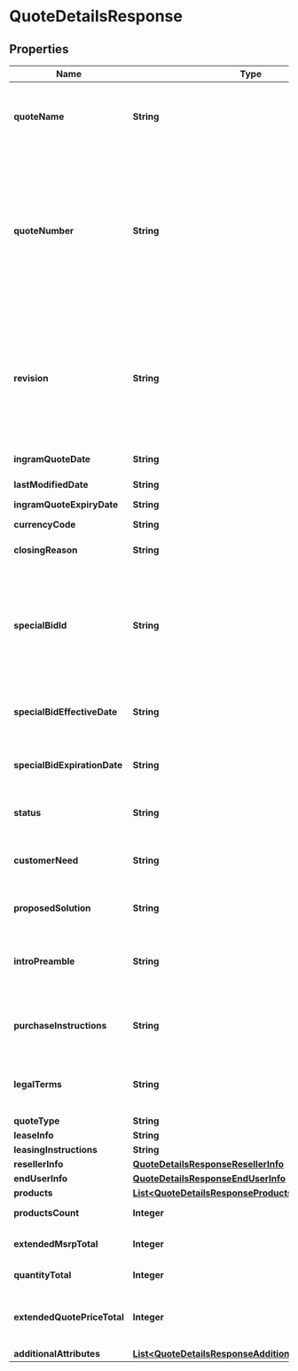 

# QuoteDetailsResponse


## Properties

| Name | Type | Description | Notes |
|------------ | ------------- | ------------- | -------------|
|**quoteName** | **String** | Quote Name given to quote by sales team or system generated.  Generally used as a reference to identify the quote. |  [optional] |
|**quoteNumber** | **String** | Unique identifier generated by Ingram Micro&#39;s CRM specific to each quote.  When applying a filter to the quoteNumber and including a partial quote number in the filter, all quotes containing any information included in the filter can be retrieved as a subset of all available customer quotes. |  [optional] |
|**revision** | **String** | When a quote has been revised and updated, the quote number remains the same throughout the lifecycle of the quote, however, a Revision number is updated for each revision of the quote.  The revision numbers is associated with the Unique Quote Number. |  [optional] |
|**ingramQuoteDate** | **String** | Date the Quote was initially Created. |  [optional] |
|**lastModifiedDate** | **String** | Date the Quote was last updated or modified. |  [optional] |
|**ingramQuoteExpiryDate** | **String** | Quote expiration date. |  [optional] |
|**currencyCode** | **String** | Three letter currency code. |  [optional] |
|**closingReason** | **String** | Closing Reason for quote. |  [optional] |
|**specialBidId** | **String** | Price discount identifyer to specify  a pricing discount that has been applied to the quote. If present - the priceDeviationStartDate and priceDeviationExpiryDate must be presented. Cisco refers to this as a Dart |  [optional] |
|**specialBidEffectiveDate** | **String** | If price discount has been applied to the quote - the starting date the discount begins. |  [optional] |
|**specialBidExpirationDate** | **String** | If a price discount has been applied to the quote - The date the discount expires and will no longer be applicable. |  [optional] |
|**status** | **String** | This refers to the primary status of the quote.  API responses will return |  [optional] |
|**customerNeed** | **String** | Details related to the customer&#39;s request for the quote entered by the sales representative or system generated. |  [optional] |
|**proposedSolution** | **String** | Ingram Micro proposed solution and summary of quote. |  [optional] |
|**introPreamble** | **String** | Introductory paragraph included in each quote.  Legally required - must be included when presenting the quote details. |  [optional] |
|**purchaseInstructions** | **String** | Purchase instructions.  Legally required - must be included when presenting the quote details. |  [optional] |
|**legalTerms** | **String** | Legal terms -  Legally required - must be included when presenting the quote details. |  [optional] |
|**quoteType** | **String** |  |  [optional] |
|**leaseInfo** | **String** | Lease information. |  [optional] |
|**leasingInstructions** | **String** | Leasing information |  [optional] |
|**resellerInfo** | [**QuoteDetailsResponseResellerInfo**](QuoteDetailsResponseResellerInfo.md) |  |  [optional] |
|**endUserInfo** | [**QuoteDetailsResponseEndUserInfo**](QuoteDetailsResponseEndUserInfo.md) |  |  [optional] |
|**products** | [**List&lt;QuoteDetailsResponseProductsInner&gt;**](QuoteDetailsResponseProductsInner.md) |  |  [optional] |
|**productsCount** | **Integer** | Total number of products included in the quote |  [optional] |
|**extendedMsrpTotal** | **Integer** | Total extended MSRP for all products included in the quote |  [optional] |
|**quantityTotal** | **Integer** | Total quantity of all items in the quote. |  [optional] |
|**extendedQuotePriceTotal** | **Integer** | Total amount of quoted price for all products in the quote including both solution products and suggested products. |  [optional] |
|**additionalAttributes** | [**List&lt;QuoteDetailsResponseAdditionalAttributesInner&gt;**](QuoteDetailsResponseAdditionalAttributesInner.md) |  |  [optional] |




